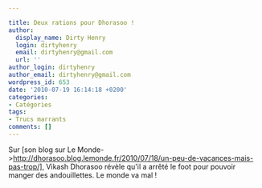 ```yaml
---

title: Deux rations pour Dhorasoo !
author:
  display_name: Dirty Henry
  login: dirtyhenry
  email: dirtyhenry@gmail.com
  url: ''
author_login: dirtyhenry
author_email: dirtyhenry@gmail.com
wordpress_id: 653
date: '2010-07-19 16:14:18 +0200'
categories:
- Catégories
tags:
- Trucs marrants
comments: []
---
```

Sur [son blog sur Le Monde->http://dhorasoo.blog.lemonde.fr/2010/07/18/un-peu-de-vacances-mais-pas-trop/], Vikash Dhorasoo révèle qu'il a arrêté le foot pour pouvoir manger des andouillettes. Le monde va mal !
